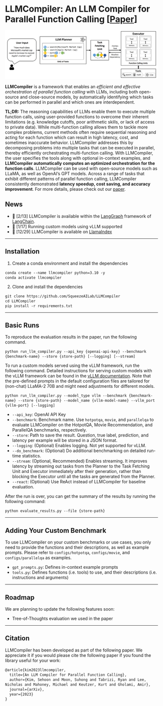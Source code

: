 # LLMCompiler: An LLM Compiler for Parallel Function Calling [[Paper](https://arxiv.org/abs/2312.04511)]

![Thumbnail](figs/thumbnail.png)

**LLMCompiler** is a framework that enables an _efficient and effective orchestration of parallel function calling_ with LLMs, including both open-source and close-source models, by automatically identifying which tasks can be performed in parallel and which ones are interdependent.


**TL;DR:**
The reasoning capabilities of LLMs enable them to execute multiple function calls, using user-provided functions to overcome
their inherent limitations (e.g. knowledge cutoffs, poor arithmetic skills, or lack of access to private data).
While multi-function calling allows them to tackle more complex problems, 
current methods often require sequential reasoning and acting for each function which can result
in high latency, cost, and sometimes inaccurate behavior.
LLMCompiler addresses this by decomposing problems into multiple tasks 
that can be executed in parallel, thereby efficiently orchestrating multi-function calling.
With LLMCompiler, the user specifies the tools
along with optional in-context examples, and **LLMCompiler automatically computes an optimized orchestration for
the function calls**.
LLMCompiler can be used with open-source models such as LLaMA, as well as OpenAI’s GPT models.
Across a range of tasks that exhibit different patterns of parallel function calling, LLMCompiler 
consistently demonstrated **latency speedup, cost saving, and accuracy improvement**.
For more details, please check out our [paper](https://arxiv.org/abs/2312.04511).

## News
* 🦜 [2/13] LLMCompiler is available within the [LangGraph](https://github.com/langchain-ai/langgraph/blob/main/examples/llm-compiler/LLMCompiler.ipynb) framework of [LangChain](https://github.com/langchain-ai).
* 📌 [1/17] Running custom models using vLLM supported
* 🦙 [12/29] LLMCompiler is available on [LlamaIndex](https://llamahub.ai/l/llama_packs-agents-llm_compiler?from=llama_packs)

---
## Installation

1. Create a conda environment and install the dependencies
```
conda create --name llmcompiler python=3.10 -y
conda activate llmcompiler
```

2. Clone and install the dependencies
```
git clone https://github.com/SqueezeAILab/LLMCompiler
cd LLMCompiler
pip install -r requirements.txt
```

---
## Basic Runs
To reproduce the evaluation results in the paper, run the following command.
```
python run_llm_compiler.py --api_key {openai-api-key} --benchmark {benchmark-name} --store {store-path} [--logging] [--stream]
```

To run a custom models served using the vLLM framework, run the following command.
Detailed instructions for serving custom models with the vLLM framework can be found in the [vLLM documentation](https://docs.vllm.ai/en/latest/getting_started/quickstart.html#openai-compatible-server).
Note that the pre-defined prompts in the default configuration files are tailored for (non-chat) LLaMA-2 70B and might need adjustments for different models.
```
python run_llm_compiler.py --model_type vllm --benchmark {benchmark-name} --store {store-path} --model_name {vllm-model-name} --vllm_port {vllm-port} [--logging]
```

* `--api_key`: OpenAI API Key
* `--benchmark`: Benchmark name. Use `hotpotqa`, `movie`, and `parallelqa` to evaluate LLMCompiler on the HotpotQA, Movie Recommendation, and ParallelQA benchmarks, respectively.
* `--store`: Path to save the result. Question, true label, prediction, and latency per example will be stored in a JSON format.
* `--logging`: (Optional) Enables logging. Not yet supported for vLLM.
* `--do_benchmark`: (Optional) Do additional benchmarking on detailed run-time statistics.
* `--stream`: (Optional, Recommended) Enables streaming. It improves latency by streaming out tasks from the Planner to the Task Fetching Unit and Executor immediately after their generation, rather than blocking the Executor until all the tasks are generated from the Planner.
* `--react`: (Optional) Use ReAct instead of LLMCompiler for baseline evaluation.

After the run is over, you can get the summary of the results by running the following command:
```
python evaluate_results.py --file {store-path}
```

---
## Adding Your Custom Benchmark
To use LLMCompiler on your custom benchmarks or use cases, 
you only need to provide the functions and their descriptions, as well as example prompts.
Please refer to `configs/hotpotqa`, `configs/movie`, and `configs/parallelqa` as examples. 

* `gpt_prompts.py`: Defines in-context example prompts
* `tools.py`: Defines functions (i.e. tools) to use, and their descriptions (i.e. instructions and arguments) 


---
## Roadmap
We are planning to update the following features soon:
* Tree-of-Thoughts evaluation we used in the paper

---
## Citation

LLMCompiler has been developed as part of the following paper. We appreciate it if you would please cite the following paper if you found the library useful for your work:

```
@article{kim2023llmcompiler,
  title={An LLM Compiler for Parallel Function Calling},
  author={Kim, Sehoon and Moon, Suhong and Tabrizi, Ryan and Lee, Nicholas and Mahoney, Michael and Keutzer, Kurt and Gholami, Amir},
  journal={arXiv},
  year={2023}
}
```

